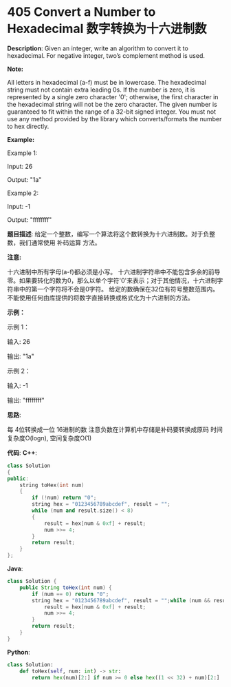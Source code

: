 # 405 Convert a Number to Hexadecimal 数字转换为十六进制数

__Description__:
Given an integer, write an algorithm to convert it to hexadecimal. For negative integer, two’s complement method is used.

__Note:__

All letters in hexadecimal (a-f) must be in lowercase.
The hexadecimal string must not contain extra leading 0s. If the number is zero, it is represented by a single zero character '0'; otherwise, the first character in the hexadecimal string will not be the zero character.
The given number is guaranteed to fit within the range of a 32-bit signed integer.
You must not use any method provided by the library which converts/formats the number to hex directly.

__Example:__

Example 1:

Input:
26

Output:
"1a"

Example 2:

Input:
-1

Output:
"ffffffff"

__题目描述__:
给定一个整数，编写一个算法将这个数转换为十六进制数。对于负整数，我们通常使用 补码运算 方法。

__注意:__

十六进制中所有字母(a-f)都必须是小写。
十六进制字符串中不能包含多余的前导零。如果要转化的数为0，那么以单个字符'0'来表示；对于其他情况，十六进制字符串中的第一个字符将不会是0字符。
给定的数确保在32位有符号整数范围内。
不能使用任何由库提供的将数字直接转换或格式化为十六进制的方法。

__示例：__

示例 1：

输入:
26

输出:
"1a"

示例 2：

输入:
-1

输出:
"ffffffff"

__思路__:

每 4位转换成一位 16进制的数
注意负数在计算机中存储是补码要转换成原码
时间复杂度O(logn), 空间复杂度O(1)

__代码__:
__C++__:

```C++
class Solution 
{
public:
    string toHex(int num) 
    {
        if (!num) return "0";
        string hex = "0123456789abcdef", result = "";
        while (num and result.size() < 8) 
        {
            result = hex[num & 0xf] + result;
            num >>= 4;
        }
        return result;
    }
};
```

__Java__:

```Java
class Solution {
    public String toHex(int num) {
        if (num == 0) return "0";
        string hex = "0123456789abcdef", result = "";while (num && result.size() < 8) {
            result = hex[num & 0xf] + result;
            num >>= 4;
        }
        return result;
    }
}
```

__Python__:

```Python
class Solution:
    def toHex(self, num: int) -> str:
        return hex(num)[2:] if num >= 0 else hex((1 << 32) + num)[2:]
```
